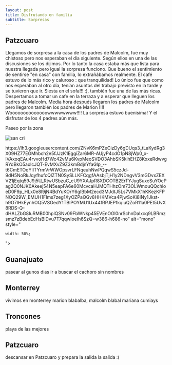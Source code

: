 ```yaml
---
layout: post
title: Disfrutando en familia
subtitle: Sorpresas
---
```


## Patzcuaro

Llegamos de sorpresa a la casa de los padres de Malcolm, fue muy chistoso pero nos esperaban el día siguiente. Según ellos en una de las discusiones se los dijimos. Por lo tanto la casa estaba más que lista para nuestra llegada pero igual la sorpresa funciono. Que bueno el sentimiento de sentirse "en casa" con familia, lo extrañábamos realmente. El café estuvo de lo más rico y caluroso : que tranquilidad! Lo único fue que como nos esperaban al otro día, tenían asuntos del trabajo previsto en la tarde y se tuvieron que ir. Siesta en el sofa!!! :), también fue una de las más ricas. Despertamos a tomar un cafe en la terraza y a esperar que lleguen los padres de Malcolm. Media hora después llegaron los padres de Malcolm pero llegaron también los padres de Marion !!!! Woooooooooooooowwwwwwww!!!! La sorpresa estuvo buenisima! Y el disfrutar de los 4 padres aún más.


Paseo por la zona



![san cri](https://lh3.googleusercontent.com/fDf_x6fa_cw1ILONNWSorZm9HRfK-iBZTuI6AdIZqre7PEtogrr-rECPiJig3kO9VigHLgIQK7JkaNkL_uMmPVpufaEXDJa9BHp-6y5eWYRCtQ0N5VN6zchn5Z35XheuQJNsykoib31qtaOiOgyR9TAyFB80gs1Mig9dk6csr2koJ_oHex1ey6Ka1mhUB4oBBv4x2dXf5qEkOh-W_eaGaVIQWgsCmhWobcCYvCfuGU0nO3L7-IqW9YlZIbVdewvxhzkrebiMSB_9sgnm3F3r6H63M9R5ZBuXAk20TAbMowl6XeeXR2R2ayphIEv80FzxhWbg_lVjBR6qwnLd5o0G412v-18erBZGFZqEyPAA1AdBtg5TgwMO3bXLM5jKmVuC-rtcPEWYNZpexXq_PoJ_i6NAQDT1GnLSg3cMSp0C__sTRVpbjslUFZI-viuakcEGqWYAETyJvtKgHhWtqSxdrzTg5OSUFD6EHz0CDfeGdnnubITbJ-OWdsJHOadRnvbSv9J_JEajTXLfGJwUaHCMicfWP6Q9CWQqmyGtlHMdzXjqtbMTbm9EItcibOgMXIGrkU0QiA3vD-Y4zsjiR8eN3WxBp-B1H0nkHJeWDvU-Z-FsGKK7e9NhyV3BR26nyljAcS8_bMRrAAVH1p78pbEfiHlscMZ1fh7xag=w1215-h684-no)


<p style="

    text-align: -webkit-center;
"><img src="https://lh3.googleusercontent.com/ZNvK6mPZeCizDy6gDUqs3_tLaKydRg3X09HZ77EGMhbch2e5fJJzK1EggiZar6MR-AUjyP4cdO1pN8jWp0_x-lVAxoqEAu4rvvoHd7Wc42vMu6KvpMeoSVDO3AhbSK5klhEHZ8KxxeRdwvgRYdBkO5aolcJQT-EvMXvZ9Z3kmBdjnYfaGIp_--t6CmETOqYIlTYrmVrWWOpsvrLFNqeuhNwPQqwS5czJd-9dH5NoRkJqyfhufcQlZTN0SySLLKFCqgfAAsbjTjH1y2NDngvV3mGDvxZEXV21jEqtq59J9j5U_RtwUSbzuC_eU9YXAJpR8XDCOTB2ErTYJygSuxeSuYOePag2Q0NJK0Akeej54N5eapFA6e60McvcaHJMQTHhzOm73OLWmouQQchioeD0F9p_HLx0e8l9jN4BdYuKOrY6gIBbM2ecd3MJdtJ5Ls7VMkX1hKKezKFPNOQ29W_EMUH1FIms7zeg1XyOZPaQGv8HHKMVca4PjwSoKi8INy1Jkst-h9O7IHkEynhOQ5VSOedY1TBlPOYMU1Ux44fRPJEPfkqiuQZoR11a0PEt5UvX8RDS-Q-dHALZbG8IuRMB00hplQSNv09FbWNkp45EVEnOGl0nrSchnDaIxcq9LBRmzsmz7zBdebEdHsBlDvu7T7qqwloeIh6SzQ=w386-h686-no" alt="mono" style="

    width: 50%;
"></p>


## Guanajuato

pasear al gunos dias
ir a buscar el cachoro sin nombres



## Monterrey

vivimos en monterrey marion blabalba, malcolm blabal
mariana
cumiays


## Troncones

playa de las mejores


## Patzcuaro

descansar en Patzcuaro y prepara la salida
la salida :(



